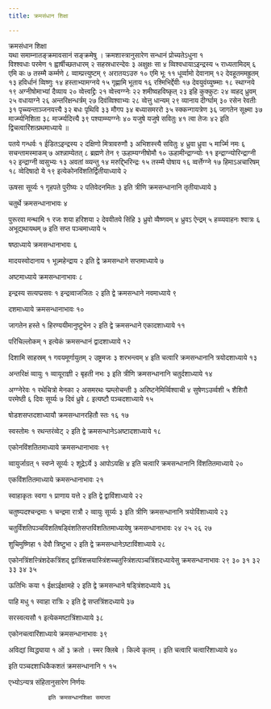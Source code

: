```yaml
---
title: क्रमसंधान शिक्षा

---
```

क्रमसंधान शिक्षा  
यथा समाम्नातङ्क्रमावसानं सङ्क्रमेषु । क्रमशास्त्रानुसारेण सन्धानं प्रोच्यतेऽधुना १  
विश्श्वधाः परमेण १ ह्वार्षीच्छतधारम् २ सहस्रधारन्देवः ३ अक्षुक्षः सा ४ व्विश्वधायाऽइन्द्रस्य ५ राध्यतामिदम् ६ एमि कः ७ तस्म्मै कर्म्मणे ८ व्वाम्प्रत्त्युष्टम् ९ अरातयऽउरु १० एमि भूः ११ धूर्व्वामो देवानाम् १२ देवहूतममह्रुतम् १३ हविर्धानं व्विष्णुः १४ हस्ताभ्यामग्नये १५ गृह्णामि भूताय १६ रश्मिभिर्द्देवीः १७ देवयुवंय्युष्म्माः १८ स्थाग्नये १९ अग्नीषोमाभ्यां दैव्याय २० व्वेत्त्वद्द्रिः २१ व्वेत्त्वग्ग्नेः २२ शमीष्वहविष्कृत् २३ इहि कुक्कुटः २४ व्वहद् ध्रुवम् २५ वधायाग्ने २६ अन्तरिक्षन्धर्त्रम् २७ दिवंव्विश्वाभ्यः २८ व्वेत्तु धान्यम् २९ व्यानाय दीर्ग्घाम् ३० रसेन रेवतीः ३१ पृच्च्यन्ताञ्जनयत्त्यै ३२ बधः पृथिवि ३३ मौगप ३४ बध्यासमररो ३५ स्क्कन्गायत्रेण ३६ जागतेन सूक्ष्मा ३७ मार्ज्म्यनिशिता ३८ मार्ज्म्यदित्त्यै ३९ पश्याम्म्यग्ग्नेः ४० यजुषे यजुषे सवितुः ४१ त्वा तेजः ४२ इति द्विचत्वारिंशत्प्रथमाध्याये ॥  
  
पतये गन्धर्वः १ ईडितऽइन्द्रस्य २ दक्षिणो मित्रावरुणौ ३ अभिशस्त्त्यै सवितुः ४ ध्रुवा ध्रुवा ५ मार्ज्मि नमः ६  
सचन्तामस्माकम् ७ अश्न्नाम्येतत् ८ ब्रह्मणे तेन ९ ऊहाम्यग्नीषोमौ १० ऊहामीन्द्राग्न्योः ११ इन्द्राग्न्योरिन्द्राग्नी १२ इन्द्राग्नी व्वसुभ्यः १३ अवतां व्व्यन्तु १४ मरुद्द्भिरिन्द्रः १५ तस्म्मै पोषाय १६ व्वर्त्तेग्ग्ने १७ हिमाऽअचारिषम् १८ व्वेदिषादो ये १९ इत्येकोनविंशतिर्द्वितीयाध्याये २  
  
ऊषसा सूर्य्यः १ गृहपते पुरीष्यः २ पतिवेदनमितः ३ इति त्रीणि क्रमसन्धानानि तृतीयाध्याये ३  
  
चतुर्थे क्रमसन्धानाभावः ४  
  
पुरूरवा मन्थामि १ रजः शया हरिशया २ देववीतये सिंहि ३ ध्रुवो व्वैष्णवम् ४ ध्रुवऽ ऐन्द्रम् ५ हव्व्यवाहनः श्वात्रः ६ अभूद्यथायथम् ७ इति सप्त पञ्चमाध्याये ५  
  
षष्ठाध्याये क्रमसन्धानाभावः ६  
  
मादयस्वोदानाय १ भून्न्महेन्द्राय २ इति द्वे क्रमसन्धाने सप्तमाध्याये ७  
  
अष्टमाध्याये क्रमसन्धानाभावः ८  
  
इन्द्रस्य सत्यप्प्रसवः १ इन्द्रव्वाजजितः २ इति द्वे क्रमसन्धाने नवमाध्याये ९  
  
दशमाध्याये क्रमसन्धानाभावः १०  
  
जागतेन हस्ते १ हिरण्ययीमानुष्टुभेन २ इति द्वे क्रमसन्धाने एकादशाध्याये ११  
  
परिचिल्लोकम् १ इत्येकं क्रमसन्धानं द्वादशाध्याये १२  
  
दिशामि साहस्रम् १ गवयमूर्णायुतम् २ उष्ट्रमजः ३ शरभन्त्वम् ४ इति चत्वारि क्रमसन्धानानि त्रयोदशाध्याये १३  
  
अन्तरिक्षं व्वायुः १ व्वायूराज्ञी २ बृहती नभः ३ इति त्रीणि क्रमसन्धानानि चतुर्दशाध्याये १४  
  
अग्ग्नेरेवः १ रथेचित्रो मेनका २ असमरथः प्प्रम्लोचन्ती ३ अरिष्टनेमिर्व्विश्वाची ४ सुषेणऽउर्व्वशी ५ शैशिरौ परमेष्ठी ६ दिवः सूर्य्यः ७ दिवं ध्रुवे ८ इत्यष्टौ पञ्चदशाध्याये १५  
  
षोडशसप्तदशाध्यायौ क्रमसन्धानरहितौ स्तः १६ १७  
  
स्वस्तोमः १ रथन्तरंव्वेट् २ इति द्वे क्रमसन्धानेऽअष्टादशाध्याये १८  
  
एकोनविंशतितमाध्याये क्रमसन्धानाभावः १९  
  
व्वायुर्जाग्रत् १ स्वप्ने सूर्य्यः २ शूद्रेऽर्ये ३ आपोऽयक्षि ४ इति चत्वारि क्रमसन्धानानि विंशतितमाध्याये २०  
  
एकविंशतितमाध्याये क्रमसन्धानाभावः २१  
  
स्वाहाकृतः स्वगा १ प्राणाय यत्ते २ इति द्वे द्वाविंशाध्याये २२  
  
चतुष्प्पदश्चन्द्रमाः १ चन्द्रमा रात्रौ २ व्वायुः सूर्य्यः ३ इति त्रीणि क्रमसन्धानानि त्रयोविंशाध्याये २३  
  
चतुर्विंशतिपञ्चविंशतिषड्विंशतिसप्तविंशतितमाध्यायेषु क्रमसन्धानाभावः २४ २५ २६ २७  
  
शुचिमुष्णिहा १ देवौ त्रिष्टुभा २ इति द्वे क्रमसन्धानेऽष्टाविंशाध्याये २८  
  
एकोनत्रिंशत्त्त्रिंशदेकत्रिंशद् द्वात्रिंशत्त्रयास्त्रिंशच्चतुस्त्रिंशत्पञ्चत्रिंशदध्यायेसु क्रमसन्धानाभावः २९ ३० ३१ ३२ ३३ ३४ ३५  
  
ऊतिभिः कया १ ईक्षऽईक्षामहे २ इति द्वे क्रमसन्धाने षड्त्रिंशदध्याये ३६  
  
पाहि मधु १ स्वाहा रात्रिः २ इति द्वे सप्तत्रिंशदध्याये ३७  
  
सरस्वत्यसौ १ इत्येकमष्टात्रिंशाध्याये ३८  
  
एकोनचत्वारिंशाध्याये क्रमसन्धानाभावः ३९  
  
अविद्यां व्विद्ध्याया १ ओं ३ क्रतो । स्मर क्लिबे । किल्वे कृतम् । इति चत्वारि चत्वारिंशाध्याये ४०  
  
इति पञ्चदशाधिकैकशतं क्रमसन्धानानि १ १५  
  
एभ्योऽन्यत्र संहितानुसारेण निर्णयः  
  
               इति क्रमसन्धानशिक्षा समाप्ता